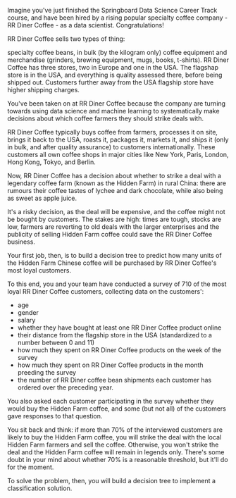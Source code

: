 Imagine you've just finished the Springboard Data Science Career Track course, and have been hired by a rising popular specialty coffee company - RR Diner Coffee - as a data scientist. Congratulations!

RR Diner Coffee sells two types of thing:

specialty coffee beans, in bulk (by the kilogram only)
coffee equipment and merchandise (grinders, brewing equipment, mugs, books, t-shirts).
RR Diner Coffee has three stores, two in Europe and one in the USA. The flagshap store is in the USA, and everything is quality assessed there, before being shipped out. Customers further away from the USA flagship store have higher shipping charges.

You've been taken on at RR Diner Coffee because the company are turning towards using data science and machine learning to systematically make decisions about which coffee farmers they should strike deals with.

RR Diner Coffee typically buys coffee from farmers, processes it on site, brings it back to the USA, roasts it, packages it, markets it, and ships it (only in bulk, and after quality assurance) to customers internationally. These customers all own coffee shops in major cities like New York, Paris, London, Hong Kong, Tokyo, and Berlin.

Now, RR Diner Coffee has a decision about whether to strike a deal with a legendary coffee farm (known as the Hidden Farm) in rural China: there are rumours their coffee tastes of lychee and dark chocolate, while also being as sweet as apple juice.

It's a risky decision, as the deal will be expensive, and the coffee might not be bought by customers. The stakes are high: times are tough, stocks are low, farmers are reverting to old deals with the larger enterprises and the publicity of selling Hidden Farm coffee could save the RR Diner Coffee business.

Your first job, then, is to build a decision tree to predict how many units of the Hidden Farm Chinese coffee will be purchased by RR Diner Coffee's most loyal customers.

To this end, you and your team have conducted a survey of 710 of the most loyal RR Diner Coffee customers, collecting data on the customers':

- age
- gender
- salary
- whether they have bought at least one RR Diner Coffee product online
- their distance from the flagship store in the USA (standardized to a number between 0 and 11)
- how much they spent on RR Diner Coffee products on the week of the survey
- how much they spent on RR Diner Coffee products in the month preeding the survey
- the number of RR Diner coffee bean shipments each customer has ordered over the preceding year.

You also asked each customer participating in the survey whether they would buy the Hidden Farm coffee, and some (but not all) of the customers gave responses to that question.

You sit back and think: if more than 70% of the interviewed customers are likely to buy the Hidden Farm coffee, you will strike the deal with the local Hidden Farm farmers and sell the coffee. Otherwise, you won't strike the deal and the Hidden Farm coffee will remain in legends only. There's some doubt in your mind about whether 70% is a reasonable threshold, but it'll do for the moment.

To solve the problem, then, you will build a decision tree to implement a classification solution.
